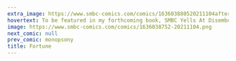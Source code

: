```yaml
---
extra_image: https://www.smbc-comics.com/comics/163603880520211104after.png
hovertext: To be featured in my forthcoming book, SMBC Yells At Disembodied Concepts.
image: https://www.smbc-comics.com/comics/1636038752-20211104.png
next_comic: null
prev_comic: monopsony
title: Fortune
---
```


